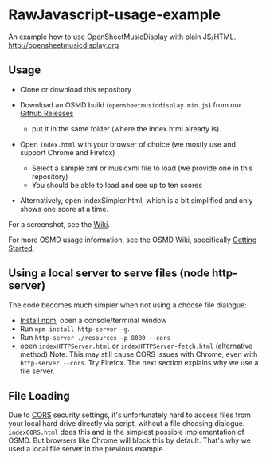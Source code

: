 # RawJavascript-usage-example
An example how to use OpenSheetMusicDisplay with plain JS/HTML. http://opensheetmusicdisplay.org

## Usage
* Clone or download this repository

* Download an OSMD build (`opensheetmusicdisplay.min.js`) from our [Github Releases](https://github.com/opensheetmusicdisplay/opensheetmusicdisplay/releases)
  * put it in the same folder (where the index.html already is).
* Open `index.html` with your browser of choice (we mostly use and support Chrome and Firefox)
  * Select a sample xml or musicxml file to load (we provide one in this repository)
  * You should be able to load and see up to ten scores
* Alternatively, open indexSimpler.html, which is a bit simplified and only shows one score at a time.

For a screenshot, see the [Wiki](https://github.com/opensheetmusicdisplay/RawJavascript-usage-example/wiki).

For more OSMD usage information, see the OSMD Wiki, specifically [Getting Started](https://github.com/opensheetmusicdisplay/opensheetmusicdisplay/wiki/Getting-Started).

## Using a local server to serve files (node http-server)
The code becomes much simpler when not using a choose file dialogue:
* [Install npm](https://nodejs.org/en/download/), open a console/terminal window
* Run `npm install http-server -g`.
* Run `http-server ./resources -p 8080 --cors`
* open `indexHTTPServer.html` or `indexHTTPServer-fetch.html` (alternative method)
Note: This may still cause CORS issues with Chrome, even with `http-server --cors`. Try Firefox.
The next section explains why we use a file server.

## File Loading
Due to [CORS](https://en.wikipedia.org/wiki/Cross-origin_resource_sharing) security settings, it's unfortunately hard to access files from your local hard drive directly via script, without a file choosing dialogue.
`indexCORS.html` does this and is the simplest possible implementation of OSMD.
But browsers like Chrome will block this by default.
That's why we used a local file server in the previous example.
